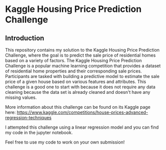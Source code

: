 # Kaggle Housing Price Prediction Challenge

## Introduction

This repository contains my solution to the Kaggle Housing Price Prediction Challenge, where the goal is to predict the sale price of residential homes based on a variety of factors. The Kaggle Housing Price Prediction Challenge is a popular machine learning competition that provides a dataset of residential home properties and their corresponding sale prices. Participants are tasked with building a predictive model to estimate the sale price of a given house based on various features and attributes. This challenge is a good one to start with because it does not require any data cleaning because the data set is already cleaned and doesn't have any missing values.

More information about this challenge can be found on its Kaggle page here: https://www.kaggle.com/competitions/house-prices-advanced-regression-techniques

I attempted this challenge using a linear regression model and you can find my code in the jupyter notebook.

Feel free to use my code to work on your own submission!

